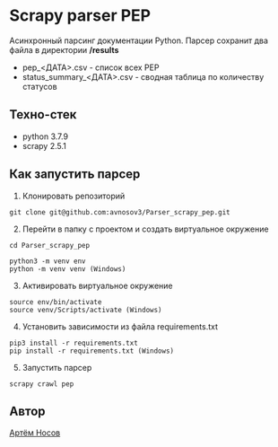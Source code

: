 # Scrapy parser PEP

Асинхронный парсинг документации Python.
Парсер сохранит два файла в директории **/results**    
* pep_<ДАТА>.csv - список всех PEP
* status_summary_<ДАТА>.csv - сводная таблица по количеству статусов

## Техно-стек
* python 3.7.9
* scrapy 2.5.1

## Как запустить парсер
1. Клонировать репозиторий
```
git clone git@github.com:avnosov3/Parser_scrapy_pep.git
```
2. Перейти в папку с проектом и создать виртуальное окружение

```
cd Parser_scrapy_pep
```
```
python3 -m venv env
python -m venv venv (Windows)
```
3. Активировать виртуальное окружение
```
source env/bin/activate
source venv/Scripts/activate (Windows)
```
4. Установить зависимости из файла requirements.txt
```
pip3 install -r requirements.txt
pip install -r requirements.txt (Windows)
```
5. Запустить парсер
```
scrapy crawl pep
```

## Автор
[Артём Носов](https://github.com/avnosov3)
